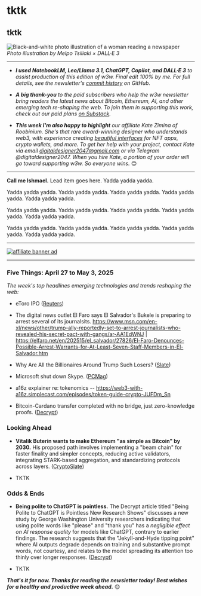 # tktk
## tktk

![Black-and-white photo illustration of a woman reading a newspaper](https://w3w.news/img/newsreader-illo-melpo-tsiliaki-DALLE3-1920.jpg)
*Photo illustration by Melpo Tsiliaki × DALL·E 3*

<hr>

- _**I used NotebookLM, Leo/Llama 3.1, ChatGPT, Copilot, and DALL·E 3** to assist production of this edition of w3w. Final edit 100% by me. For full details, see the newsletter's [commit history](https://github.com/peteramckay/w3wnewsletter/commits) on GitHub._ <!-- Edit listed AIs as needed before final publication. -->

- _**A big thank-you** to the paid subscribers who help the w3w newsletter bring readers the latest news about Bitcoin, Ethereum, AI, and other emerging tech re-shaping the web. To join them in supporting this work, check out our paid plans [on Substack](https://w3wnews.substack.com/subscribe)._

- _**This week I'm also happy to highlight** our affiliate Kate Zimina of Roobinium. She's that rare award-winning designer who understands web3, with experience creating [beautiful interfaces](https://dribbble.com/roobinium) for NFT apps, crypto wallets, and more. To get her help with your project, contact Kate via email digitaldesigner2047@gmail.com or via Telegram @digitaldesigner2047. When you hire Kate, a portion of your order will go toward supporting w3w. So everyone wins._ 😊

<hr>

**Call me Ishmael.** Lead item goes here. Yadda yadda yadda.

 Yadda yadda yadda. Yadda yadda yadda. Yadda yadda yadda. Yadda yadda yadda. Yadda yadda yadda.

 Yadda yadda yadda. Yadda yadda yadda. Yadda yadda yadda. Yadda yadda yadda. Yadda yadda yadda.

 Yadda yadda yadda. Yadda yadda yadda. Yadda yadda yadda. Yadda yadda yadda. Yadda yadda yadda.

 <hr>

 [![affiliate banner ad](https://w3w.news/img/affiliate-kz-letter.png)](
 https://dribbble.com/roobinium)

 <hr>

### Five Things: April 27 to May 3, 2025

*The week's top headlines emerging technologies and trends reshaping the web:*

- eToro IPO ([Reuters](https://www.reuters.com/markets/deals/israels-etoro-targets-4-billion-valuation-us-ipo-2025-05-05/))

- The digital news outlet El Faro says El Salvador's Bukele is preparing to arrest several of its journalsits. https://www.msn.com/en-xl/news/other/trump-ally-reportedly-set-to-arrest-journalists-who-revealed-his-secret-pact-with-gangs/ar-AA1EdWNJ | https://elfaro.net/en/202515/el_salvador/27826/El-Faro-Denounces-Possible-Arrest-Warrants-for-At-Least-Seven-Staff-Members-in-El-Salvador.htm <!-- Update later in the week. -->

- Why Are All the Billionaires Around Trump Such Losers? ([Slate](https://slate.com/news-and-politics/2025/05/jeff-bezos-elon-musk-mark-zuckerberg-donald-trump-billionaire-losers-maga.html))

- Microsoft shut down Skype. ([PCMag](https://www.pcmag.com/news/microsoft-is-shutting-down-skype-shifting-users-to-teams?utm_country_code=US))

- a16z explainer re: tokenomics -- https://web3-with-a16z.simplecast.com/episodes/token-guide-crypto-JUFDm_Sn

- Bitcoin-Cardano transfer completed with no bridge, just zero-knowledge proofs. ([Decrypt](https://decrypt.co/317840/bitcoinos-demo-sends-btc-to-cardano-and-back-without-a-cross-chain-bridge))

### Looking Ahead

- **Vitalik Buterin wants to make Ethereum "as simple as Bitcoin" by 2030.** His proposed path involves implementing a "beam chain" for faster finality and simpler concepts, reducing active validators, integrating STARK-based aggregation, and standardizing protocols across layers. ([CryptoSlate](https://cryptoslate.com/vitalik-buterin-wants-to-make-ethereum-as-simple-as-bitcoin-by-2030/)) <!-- Drafted by NotebookLM -->

- TKTK <!-- Add a CTA either at the beginning or end of this section. Here's language from last week: I'm adding a new section this week to cover specific tech events and developments coming up. If you have conferences, award competitions, or similar time-sensitive stuff in the works, this is a place I'd like to share such info in future updates. Please email me the details at peter[at]w3w[dot]media. 📬 -->


### Odds & Ends

- **Being polite to ChatGPT is pointless.** <!-- Earlier summary drafted by NotebookLM --> The Decrypt article titled "Being Polite to ChatGPT is Pointless New Research Shows" discusses a new study by George Washington University researchers indicating that using polite words like "please" and "thank you" has a *negligible effect on AI response quality* for models like ChatGPT, contrary to earlier findings. The research suggests that the "Jekyll-and-Hyde tipping point" where AI outputs degrade depends on training and substantive prompt words, not courtesy, and relates to the model spreading its attention too thinly over longer responses. ([Decrypt](https://decrypt.co/317176/polite-chatgpt-pointless-new-research))

- TKTK

_**That's it for now. Thanks for reading the newsletter today! Best wishes for a healthy and productive week ahead.**_ 😊 <!-- Add link to "about" copy when it's ready. -->
